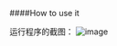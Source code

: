 ####How to use it

运行程序的截图：
![image](http://ww4.sinaimg.cn/large/62ca154djw1e4uit3bx6vj208x0cqglt.jpg)

